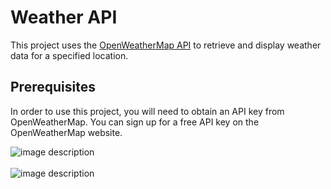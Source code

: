 <h1>Weather API</h1>

<p>This project uses the <a href="https://openweathermap.org/">OpenWeatherMap API</a> to retrieve and display weather data for a specified location.</p>

<h2>Prerequisites</h2>

<p>In order to use this project, you will need to obtain an API key from OpenWeatherMap. You can sign up for a free API key on the OpenWeatherMap website.</p>
<img src="https://user-images.githubusercontent.com/113131666/212277970-6e5fbb2c-e5db-4fbc-bbc6-334311c53674.png" alt="image description">
<br>
<br>
<img src="https://user-images.githubusercontent.com/113131666/212278988-72e1005a-cc41-497a-b9a2-0cf22acdd8dc.png" alt="image description"> 
